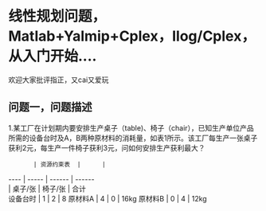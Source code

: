 线性规划问题，Matlab+Yalmip+Cplex，Ilog/Cplex，从入门开始....<br>
==

欢迎大家批评指正，又cai又爱玩  

问题一，问题描述<br>
--
1.某工厂在计划期内要安排生产桌子（table)、椅子（chair），已知生产单位产品所需的设备台时及A，B两种原材料的消耗量，如表1所示。该工厂每生产一张桌子获利2元，每生产一件椅子获利3元，问如何安排生产获利最大？

           | 资源约束表  |      | 
 ---- | ----- | ------  | ------  
         |   桌子/张  |   椅子/张  | 合计   
 设备台时 |      1    |      2     |   8
 原材料A  |     4     |      0     | 16kg 
 原材料B  |      0    |      4     | 12kg 
